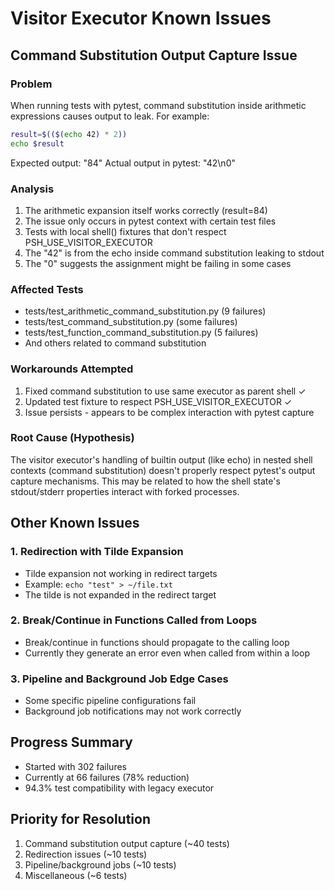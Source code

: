 # Visitor Executor Known Issues

## Command Substitution Output Capture Issue

### Problem
When running tests with pytest, command substitution inside arithmetic expressions causes output to leak. For example:
```bash
result=$(($(echo 42) * 2))
echo $result
```

Expected output: "84"
Actual output in pytest: "42\n0"

### Analysis
1. The arithmetic expansion itself works correctly (result=84)
2. The issue only occurs in pytest context with certain test files
3. Tests with local shell() fixtures that don't respect PSH_USE_VISITOR_EXECUTOR
4. The "42" is from the echo inside command substitution leaking to stdout
5. The "0" suggests the assignment might be failing in some cases

### Affected Tests
- tests/test_arithmetic_command_substitution.py (9 failures)
- tests/test_command_substitution.py (some failures)
- tests/test_function_command_substitution.py (5 failures)
- And others related to command substitution

### Workarounds Attempted
1. Fixed command substitution to use same executor as parent shell ✓
2. Updated test fixture to respect PSH_USE_VISITOR_EXECUTOR ✓
3. Issue persists - appears to be complex interaction with pytest capture

### Root Cause (Hypothesis)
The visitor executor's handling of builtin output (like echo) in nested shell contexts (command substitution) doesn't properly respect pytest's output capture mechanisms. This may be related to how the shell state's stdout/stderr properties interact with forked processes.

## Other Known Issues

### 1. Redirection with Tilde Expansion
- Tilde expansion not working in redirect targets
- Example: `echo "test" > ~/file.txt`
- The tilde is not expanded in the redirect target

### 2. Break/Continue in Functions Called from Loops
- Break/continue in functions should propagate to the calling loop
- Currently they generate an error even when called from within a loop

### 3. Pipeline and Background Job Edge Cases
- Some specific pipeline configurations fail
- Background job notifications may not work correctly

## Progress Summary
- Started with 302 failures
- Currently at 66 failures (78% reduction)
- 94.3% test compatibility with legacy executor

## Priority for Resolution
1. Command substitution output capture (~40 tests)
2. Redirection issues (~10 tests)
3. Pipeline/background jobs (~10 tests)
4. Miscellaneous (~6 tests)